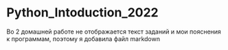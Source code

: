 # Python_Intoduction_2022

Во 2 домашней работе не отображается текст заданий и мои пояснения к программам, поэтому я добавила файл markdown
